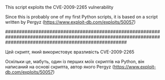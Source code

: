 This script exploits the CVE-2009-2265 vulnerability

Since this is probably one of my first Python scripts, it is based on a script written by Pergyz (https://www.exploit-db.com/exploits/50057)

############################################################################################################################################################

Цей скрипт, який використовує вразливість CVE-2009-2265

Оскільки це, мабуть, один із перших моїх скриптів на Python, він написаний на основі скрипта, автор якого Pergyz (https://www.exploit-db.com/exploits/50057)
